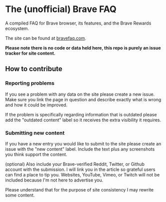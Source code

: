 # The (unofficial) Brave FAQ

A compiled FAQ for Brave browser, its features, and the Brave Rewards ecosystem.

The site can be found at [bravefaq.com](http://bravefaq.com).



**Please note there is no code or data held here, this repo is purely an issue tracker for site content.**


## How to contribute

### Reporting problems

If you see a problem with any data on the site please create a new issue. Make sure you link the page in question and describe exactly what is wrong and how it could be improved.

If the problem is specifically regarding information that is outdated please add the "outdated content" label so it receives the extra visibility it requires.


### Submitting new content

If you have a new entry you would like to submit to the site please create an issue with the "new content" label. Include the text plus any screenshots you think support the content.

(optional) Also include your Brave-verified Reddit, Twitter, or Github account with the submission. I will link you in the article so grateful users can find a place to tip you. Websites, YouTube, Vimeo, or Twitch will not be included because I'm not here to advertise you.

Please understand that for the purpose of site consistency I may rewrite some content.
